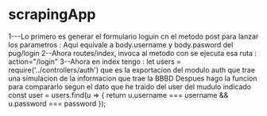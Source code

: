 # scrapingApp
1---Lo primero es generar el formulario loguin cn el metodo post para lanzar los parametros : 
Aqui equivale a body.username y body.pasword del pug/login
2--Ahora routes/index, invoca al metodo con se ejecuta esa ruta : action="/login" 
3--Ahora en index tengo : 
let users = require('../controllers/auth') que es la exportacion del modulo auth que trae una simulacion de la informacion que trae la BBBD
Despues hago la funcion para compararlo segun el dato que he traido del user del mudulo indicado
const user = users.find(u => { return u.username === username && u.password === password }); 






